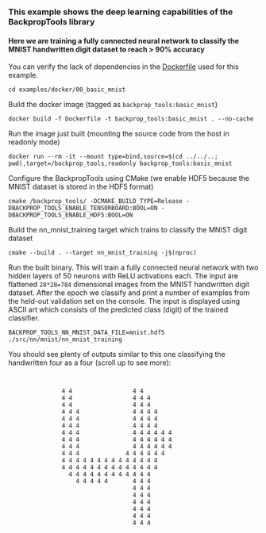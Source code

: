 
### This example shows the deep learning capabilities of the BackpropTools library
#### Here we are training a fully connected neural network to classify the MNIST handwritten digit dataset to reach > 90% accuracy
You can verify the lack of dependencies in the [Dockerfile](Dockerfile) used for this example.
```
cd examples/docker/00_basic_mnist
```
Build the docker image (tagged as `backprop_tools:basic_mnist`)
```
docker build -f Dockerfile -t backprop_tools:basic_mnist . --no-cache
```
Run the image just built (mounting the source code from the host in readonly mode)
```
docker run --rm -it --mount type=bind,source=$(cd ../../..; pwd),target=/backprop_tools,readonly backprop_tools:basic_mnist
```
Configure the BackpropTools using CMake (we enable HDF5 because the MNIST dataset is stored in the HDF5 format)
```
cmake /backprop_tools/ -DCMAKE_BUILD_TYPE=Release -DBACKPROP_TOOLS_ENABLE_TENSORBOARD:BOOL=ON -DBACKPROP_TOOLS_ENABLE_HDF5:BOOL=ON
```
Build the nn_mnist_training target which trains to classify the MNIST digit dataset
```
cmake --build . --target nn_mnist_training -j$(nproc)
```
Run the built binary. This will train a fully connected neural network with two hidden layers of 50 neurons with ReLU activations each. The input are flattened `28*28=784` dimensional images from the MNIST handwritten digit dataset. After the epoch we classify and print a number of examples from the held-out validation set on the console. The input is displayed using ASCII art which consists of the predicted class (digit) of the trained classifier.
```
BACKPROP_TOOLS_NN_MNIST_DATA_FILE=mnist.hdf5 ./src/nn/mnist/nn_mnist_training
```

You should see plenty of outputs similar to this one classifying the handwritten four as a four (scroll up to see more):
```
                                                        
                                                        
               4 4                 4 4                  
               4 4                 4 4 4                
               4 4                 4 4 4                
               4 4 4               4 4 4 4              
               4 4 4               4 4 4 4              
               4 4 4               4 4 4 4              
               4 4 4               4 4 4 4 4 4          
               4 4 4               4 4 4 4 4 4          
               4 4 4               4 4 4 4 4 4          
               4 4 4             4 4 4 4 4 4            
               4 4 4 4 4 4 4 4 4 4 4 4 4 4              
               4 4 4 4 4 4 4 4 4 4 4 4 4 4              
                 4 4 4 4 4 4 4 4 4 4 4 4                
                   4 4 4 4 4       4 4 4                
                                   4 4 4                
                                   4 4 4                
                                   4 4 4                
                                   4 4 4                
                                   4 4 4                
                                   4 4 4                
                                                        
                                                        
```